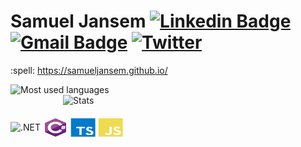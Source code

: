 # Samuel Jansem [![Linkedin Badge](https://img.shields.io/badge/-samueljansem-blue?style=flat-square&logo=Linkedin&logoColor=white&link=https://www.linkedin.com/in/samuel-j-8029b895)](https://www.linkedin.com/in/samuel-j-8029b895/) [![Gmail Badge](https://img.shields.io/badge/-samuel.jansem@gmail.com-c14438?style=flat-square&logo=Gmail&logoColor=white&link=mailto:samuel.jansem@gmail.com)](mailto:samuel.jansem@gmail.com) [![Twitter](https://img.shields.io/twitter/url/https/twitter.com/samueljansem.svg?style=social&label=%40samueljazen)](https://twitter.com/samueljazen)

:spell: https://samueljansem.github.io/

<section style="display: inline-block;">
        <img align="left" src="https://github-readme-stats.vercel.app/api/top-langs/?username=samueljansem&layout=compact&theme=dark&title_color=268bd2" alt="Most used languages" width="350" />
        <img align="right" src="https://github-readme-stats.vercel.app/api?username=samueljansem&count_private=true&show_icons=true&theme=dark&icon_color=268bd2&title_color=268bd2" alt="Stats" width="420"/>
</section>

<section style="display: inline-block;"><br>
  <img align="center" alt=".NET" height="30" width="40" src="https://cdn.jsdelivr.net/gh/devicons/devicon/icons/dotnetcore/dotnetcore-original.svg" />
  <img align="center" alt="C#" height="30" width="40" src="https://raw.githubusercontent.com/devicons/devicon/master/icons/csharp/csharp-original.svg">  
  <img align="center" alt="Typescript" height="30" width="40" src="https://raw.githubusercontent.com/devicons/devicon/master/icons/typescript/typescript-plain.svg">
  <img align="center" alt="Javascript" height="30" width="40" src="https://raw.githubusercontent.com/devicons/devicon/master/icons/javascript/javascript-plain.svg">
</section>
